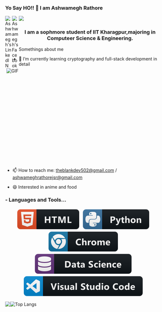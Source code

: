 ### Yo Say HO!! 👋 I am Ashwamegh Rathore
![](https://visitor-badge.glitch.me/badge?page_id=The-Blank-dev)
<a href="https://www.linkedin.com/in/ashwamegh-rathore-242193194/">
  <img align="left" alt="Ashwamegh's LinkedIN" width="22px" src="https://cdn.jsdelivr.net/npm/simple-icons@v3/icons/linkedin.svg" />
</a>
<a href="https://www.facebook.com/ashwamegh.rathore.5">
  <img align="left" alt="Ashwamegh's Facebook" width="22px" src="https://i.pinimg.com/originals/ca/3b/f0/ca3bf05cfab74677e5b73b130bd30991.png" />
</a>
<h3 align="center">I am a sophmore student of IIT Kharagpur,majoring in Computeer Science & Engineering.</h3>
<img align="right" alt="GIF" src="https://img.wattpad.com/e82e502854a42805710424d2e2d4165e0daa629e/68747470733a2f2f73332e616d617a6f6e6177732e636f6d2f776174747061642d6d656469612d736572766963652f53746f7279496d6167652f4e7737496172346c644e39392d673d3d2d3537313438383234332e31353330613530366166376430326232323234323830323137382e676966?s=fit&w=720&h=720" width="500" height="320" />
<p allign=center>Somethings about me</p>

- 🌱 I’m currently learning cryptography and full-stack development in detail 

- 📫 How to reach me: theblankdev502@gmail.com / ashwameghrathorejsr@gmail.com

- 😄 Interested in anime and food
### - Languages and Tools...

<p align="center">
  <!-- For more icons please follow  https://github.com/MikeCodesDotNET/ColoredBadges -->
  <img src="https://raw.githubusercontent.com/8bithemant/8bithemant/master/svg/dev/languages/html.svg" alt="html" style="vertical-align:top; margin:4px">    
  <img src="https://raw.githubusercontent.com/8bithemant/8bithemant/master/svg/dev/languages/python.svg" alt="python" style="vertical-align:top; margin:4px">
  <img src="https://raw.githubusercontent.com/8bithemant/8bithemant/master/svg/dev/misc/chrome.svg" alt="chrome" style="vertical-align:top; margin:4px">
  
  <img src="https://raw.githubusercontent.com/8bithemant/8bithemant/master/svg/dev/misc/datascience.svg" alt="datascience" style="vertical-align:top; margin:4px">
  
  
  <img src="https://raw.githubusercontent.com/8bithemant/8bithemant/master/svg/dev/tools/visualstudio_code.svg" alt="vscode" style="vertical-align:top; margin:4px">
</p>

<img align="left" height=180em src="https://github-readme-stats.vercel.app/api?username=The-Blank-dev&count_private=true&show_icons=true&theme=vue&include_all_commits=true"></img>

![Top Langs](https://github-readme-stats.vercel.app/api/top-langs/?username=The-Blank-dev&hide=TeX&layout=compact)
